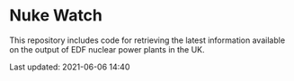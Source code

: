 # Nuke Watch

This repository includes code for retrieving the latest information available on the output of EDF nuclear power plants in the UK.

Last updated: 2021-06-06 14:40